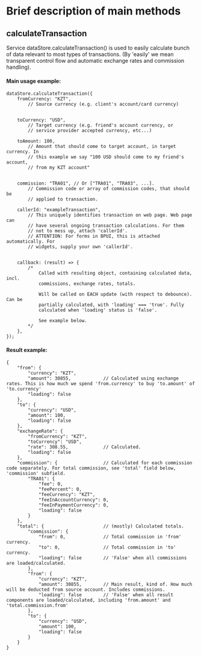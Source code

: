Brief description of main methods
=================================


calculateTransaction
--------------------

Service dataStore.calculateTransaction() is used to easily calculate bunch of 
data relevant to most types of transactions. (By 'easily' we mean transparent 
control flow and automatic exchange rates and commission handling).


#### Main usage example:

	dataStore.calculateTransaction({
		fromCurrency: "KZT", 
			// Source currency (e.g. client's account/card currency)


		toCurrency: "USD", 
			// Target currency (e.g. friend's account currency, or 
			// service provider accepted currency, etc...)

		toAmount: 100, 
			// Amount that should come to target account, in target currency. In
			// this example we say "100 USD should come to my friend's account, 
			// from my KZT account" 


		commission: "TRA01", // Or ["TRA01", "TRA03", ...]. 
			// Commission code or array of commission codes, that should be 
			// applied to transaction.

		callerId: "exampleTransaction", 
			// This uniquely identifies transaction on web page. Web page can 
			// have several ongoing transaction calculations. For them 
			// not to mess up, attach 'callerId'. 
			// ATTENTION: For forms in BPUI, this is attached automatically. For
			// widgets, supply your own 'callerId'.


		callback: (result) => {
			/* 
				Called with resulting object, containing calculated data, incl.
				commissions, exchange rates, totals.
				
				Will be called on EACH update (with respect to debounce). Can be
				partially calculated, with 'loading' === 'true'. Fully 
				calculated when 'loading' status is 'false'. 

				See example below.
			*/
		},
	});


#### Result example:
			
	{
		"from": {
			"currency": "KZT",
			"amount": 30855,			// Calculated using exchange rates. This is how much we spend 'from.currency' to buy 'to.amount' of 'to.currency' 
			"loading": false
		},
		"to": {
			"currency": "USD",
			"amount": 100,
			"loading": false
		},
		"exchangeRate": {
			"fromCurrency": "KZT",
			"toCurrency": "USD",
			"rate": 308.55,				// Calculated.
			"loading": false
		},
		"commission": {					// Calculated for each commission code separately. For total commission, see 'total' field below, 'commission' subfield.
			"TRA01": {
				"fee": 0,
				"feePercent": 0,
				"feeCurrency": "KZT",
				"feeInAccountCurrency": 0,
				"feeInPaymentCurrency": 0,
				"loading": false
			}
		},
		"total": {						// (mostly) Calculated totals.
			"commission": {				
				"from": 0,				// Total commission in 'from' currency.
				"to": 0,				// Total commission in 'to' currency.
				"loading": false		// 'False' when all commissions are loaded/calculated.
			},
			"from": {
				"currency": "KZT",
				"amount": 30855,		// Main result, kind of. How much will be deducted from source account. Includes commissions.
				"loading": false		// 'False' when all result components are loaded/calculated, including 'from.amount' and 'total.commission.from'
			},
			"to": {
				"currency": "USD",
				"amount": 100,
				"loading": false
			}
		}
	}

